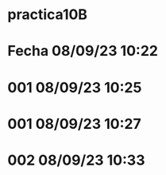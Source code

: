 # practica10B
# Fecha 08/09/23 10:22
# 001 08/09/23 10:25
# 001 08/09/23 10:27
# 002 08/09/23 10:33
